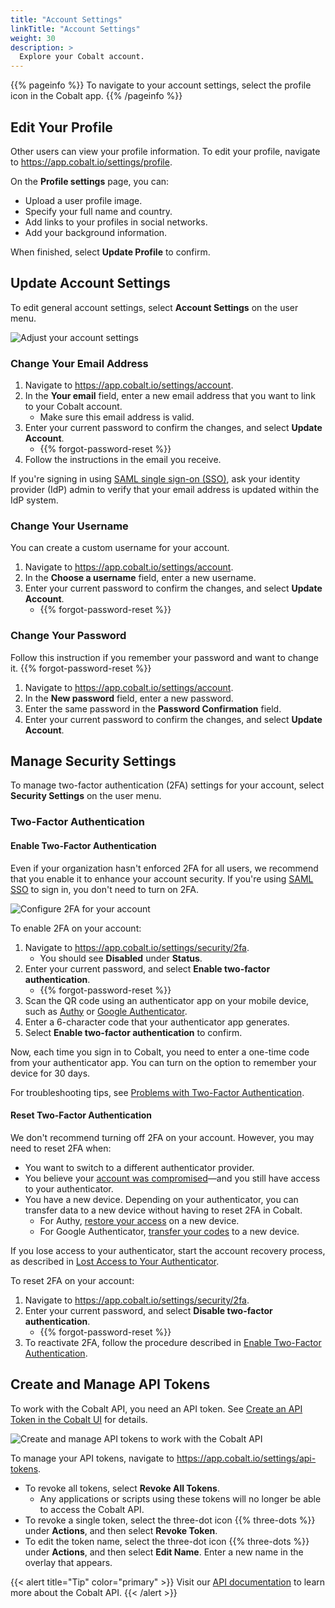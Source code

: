 ```yaml
---
title: "Account Settings"
linkTitle: "Account Settings"
weight: 30
description: >
  Explore your Cobalt account.
---
```


{{% pageinfo %}}
To navigate to your account settings, select the profile icon in the Cobalt app.
{{% /pageinfo %}}

## Edit Your Profile

Other users can view your profile information. To edit your profile, navigate to https://app.cobalt.io/settings/profile.

On the **Profile settings** page, you can:

- Upload a user profile image.
- Specify your full name and country.
- Add links to your profiles in social networks.
- Add your background information.

When finished, select **Update Profile** to confirm.

## Update Account Settings

To edit general account settings, select **Account Settings** on the user menu.

![Adjust your account settings](/deepdive/AccountSettings.png "Account Settings page")

### Change Your Email Address

1. Navigate to https://app.cobalt.io/settings/account.
1. In the **Your email** field, enter a new email address that you want to link to your Cobalt account.
    - Make sure this email address is valid.
1. Enter your current password to confirm the changes, and select **Update Account**.
    - {{% forgot-password-reset %}}
1. Follow the instructions in the email you receive.

If you're signing in using [SAML single sign-on (SSO)](/getting-started/sign-in/#saml-sso), ask your identity provider (IdP) admin to verify that your email address is updated within the IdP system.

### Change Your Username

You can create a custom username for your account.

1. Navigate to https://app.cobalt.io/settings/account.
1. In the **Choose a username** field, enter a new username.
1. Enter your current password to confirm the changes, and select **Update Account**.
    - {{% forgot-password-reset %}}

### Change Your Password

Follow this instruction if you remember your password and want to change it. {{% forgot-password-reset %}}

1. Navigate to https://app.cobalt.io/settings/account.
1. In the **New password** field, enter a new password.
1. Enter the same password in the **Password Confirmation** field.
1. Enter your current password to confirm the changes, and select **Update Account**.

## Manage Security Settings

To manage two-factor authentication (2FA) settings for your account, select **Security Settings** on the user menu.

### Two-Factor Authentication

#### Enable Two-Factor Authentication

Even if your organization hasn't enforced 2FA for all users, we recommend that you enable it to enhance your account security. If you're using [SAML SSO](/getting-started/sign-in/#saml-sso) to sign in, you don't need to turn on 2FA.

![Configure 2FA for your account](/deepdive/SecuritySettings.png "Two-factor authentication page")

To enable 2FA on your account:

1. Navigate to https://app.cobalt.io/settings/security/2fa.
    - You should see **Disabled** under **Status**.
1. Enter your current password, and select **Enable two-factor authentication**.
    - {{% forgot-password-reset %}}
1. Scan the QR code using an authenticator app on your mobile device, such as [Authy](https://authy.com/) or [Google Authenticator](https://support.google.com/accounts/answer/1066447).
1. Enter a 6-character code that your authenticator app generates.
1. Select **Enable two-factor authentication** to confirm.

Now, each time you sign in to Cobalt, you need to enter a one-time code from your authenticator app. You can turn on the option to remember your device for 30 days.

For troubleshooting tips, see [Problems with Two-Factor Authentication](/platform-deep-dive/cobalt-account/account-recovery/#problems-with-two-factor-authentication).

#### Reset Two-Factor Authentication

We don't recommend turning off 2FA on your account. However, you may need to reset 2FA when:

- You want to switch to a different authenticator provider.
- You believe your [account was compromised](/platform-deep-dive/cobalt-account/account-recovery/#account-was-compromised)—and you still have access to your authenticator.
- You have a new device. Depending on your authenticator, you can transfer data to a new device without having to reset 2FA in Cobalt.
  - For Authy, [restore your access](https://support.authy.com/hc/en-us/articles/115012672088-Restoring-Authy-Access-on-a-New-Lost-or-Inaccessible-Phone) on a new device.
  - For Google Authenticator, [transfer your codes](https://support.google.com/accounts/answer/1066447?hl=en&ref_topic=2954345#zippy=%2Ctransfer-google-authenticator-codes-to-new-phone) to a new device.

If you lose access to your authenticator, start the account recovery process, as described in [Lost Access to Your Authenticator](/platform-deep-dive/cobalt-account/account-recovery/#lost-access-to-your-authenticator).

To reset 2FA on your account:

1. Navigate to https://app.cobalt.io/settings/security/2fa.
1. Enter your current password, and select **Disable two-factor authentication**.
    - {{% forgot-password-reset %}}
1. To reactivate 2FA, follow the procedure described in [Enable Two-Factor Authentication](#enable-two-factor-authentication).

## Create and Manage API Tokens

To work with the Cobalt API, you need an API token. See [Create an API Token in the Cobalt UI](/apiusecases/create_asset/#create-an-api-token-in-the-cobalt-ui) for details.

![Create and manage API tokens to work with the Cobalt API](/deepdive/SettingsAPITokens.png "API Tokens page")

To manage your API tokens, navigate to https://app.cobalt.io/settings/api-tokens.

- To revoke all tokens, select **Revoke All Tokens**.
  - Any applications or scripts using these tokens will no longer be able to access the Cobalt API.
- To revoke a single token, select the three-dot icon {{% three-dots %}} under **Actions**, and then select **Revoke Token**.
- To edit the token name, select the three-dot icon {{% three-dots %}} under **Actions**, and then select **Edit Name**. Enter a new name in the overlay that appears.

{{< alert title="Tip" color="primary" >}}
Visit our [API documentation](https://docs.cobalt.io/v2/) to learn more about the Cobalt API.
{{< /alert >}}
